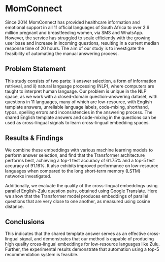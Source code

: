 # MomConnect

Since 2014 MomConnect has provided healthcare information and emotional support in all 11 official languages of South Africa to over 2.6 million pregnant and breastfeeding women, via SMS and WhatsApp. However, the service has struggled to scale efficiently with the growing user base and increase in incoming questions, resulting in a current median response time of 20 hours. 
The aim of our study is to investigate the feasibility of automating the manual answering process. 

## Problem Statement
This study consists of two parts: i) answer selection, a form of information retrieval, and ii) natural language processing (NLP), where computers are taught to interpret human language. Our problem is unique in the NLP space, as we work with a closed-domain question-answering dataset, with questions in 11 languages, many of which are low-resource, with English template answers, unreliable language labels, code-mixing, shorthand, typos, spelling errors and inconsistencies in the answering process. The shared English template answers and code-mixing in the questions can be used as cross-lingual signals to learn cross-lingual embedding spaces. 

## Results & Findings
We combine these embeddings with various machine learning models to perform answer selection, and find that the Transformer architecture performs best, achieving a top-1 test accuracy of 61.75% and a top-5 test accuracy of 91.16%. 
It also exhibits improved performance on low-resource languages when compared to the long short-term memory (LSTM) networks investigated. 

Additionally, we evaluate the quality of the cross-lingual embeddings using parallel English-Zulu question pairs, obtained using Google Translate. 
Here we show that the Transformer model produces embeddings of parallel questions that are very close to one another, as measured using cosine distance. 

## Conclusions
This indicates that the shared template answer serves as an effective cross-lingual signal, and demonstrates that our method is capable of producing high quality cross-lingual embeddings for low-resource languages like Zulu. Further, the experimental results demonstrate that automation using a top-5 recommendation system is feasible.

